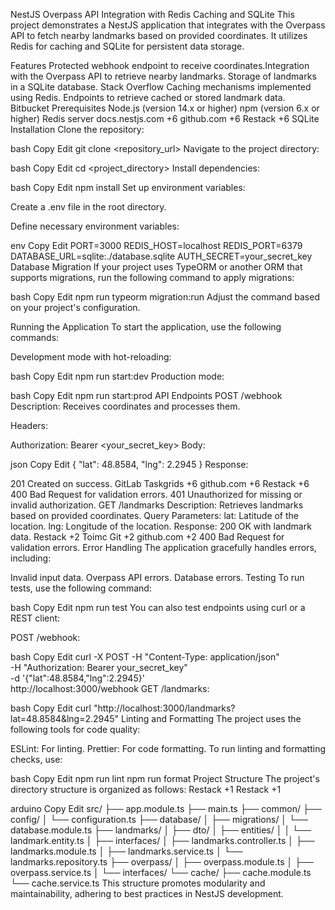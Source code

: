 NestJS Overpass API Integration with Redis Caching and SQLite
This project demonstrates a NestJS application that integrates with the Overpass API to fetch nearby landmarks based on provided coordinates. It utilizes Redis for caching and SQLite for persistent data storage.​

Features
Protected webhook endpoint to receive coordinates.​
Integration with the Overpass API to retrieve nearby landmarks.​
Storage of landmarks in a SQLite database.​
Stack Overflow
Caching mechanisms implemented using Redis.​
Endpoints to retrieve cached or stored landmark data.​
Bitbucket
Prerequisites
Node.js (version 14.x or higher)​
npm (version 6.x or higher)​
Redis server​
docs.nestjs.com
+6
github.com
+6
Restack
+6
SQLite​
Installation
Clone the repository:

bash
Copy
Edit
git clone <repository_url>
Navigate to the project directory:

bash
Copy
Edit
cd <project_directory>
Install dependencies:

bash
Copy
Edit
npm install
Set up environment variables:

Create a .env file in the root directory.​

Define necessary environment variables:​

env
Copy
Edit
PORT=3000
REDIS_HOST=localhost
REDIS_PORT=6379
DATABASE_URL=sqlite:./database.sqlite
AUTH_SECRET=your_secret_key
Database Migration
If your project uses TypeORM or another ORM that supports migrations, run the following command to apply migrations:​

bash
Copy
Edit
npm run typeorm migration:run
​Adjust the command based on your project's configuration.​

Running the Application
To start the application, use the following commands:

Development mode with hot-reloading:

bash
Copy
Edit
npm run start:dev
Production mode:

bash
Copy
Edit
npm run start:prod
API Endpoints
POST /webhook
Description: Receives coordinates and processes them.​

Headers:

Authorization: Bearer <your_secret_key>​
Body:

json
Copy
Edit
{
  "lat": 48.8584,
  "lng": 2.2945
}
Response:

201 Created on success.​
GitLab Taskgrids
+6
github.com
+6
Restack
+6
400 Bad Request for validation errors.​
401 Unauthorized for missing or invalid authorization.​
GET /landmarks
Description: Retrieves landmarks based on provided coordinates.​
Query Parameters:
lat: Latitude of the location.​
lng: Longitude of the location.​
Response:
200 OK with landmark data.​
Restack
+2
Toimc Git
+2
github.com
+2
400 Bad Request for validation errors.​
Error Handling
The application gracefully handles errors, including:​

Invalid input data.​
Overpass API errors.​
Database errors.​
Testing
To run tests, use the following command:

bash
Copy
Edit
npm run test
You can also test endpoints using curl or a REST client:​

POST /webhook:

bash
Copy
Edit
curl -X POST -H "Content-Type: application/json" \
-H "Authorization: Bearer your_secret_key" \
-d '{"lat":48.8584,"lng":2.2945}' \
http://localhost:3000/webhook
GET /landmarks:

bash
Copy
Edit
curl "http://localhost:3000/landmarks?lat=48.8584&lng=2.2945"
Linting and Formatting
The project uses the following tools for code quality:​

ESLint: For linting.​
Prettier: For code formatting.​
To run linting and formatting checks, use:

bash
Copy
Edit
npm run lint
npm run format
Project Structure
The project's directory structure is organized as follows:​
Restack
+1
Restack
+1

arduino
Copy
Edit
src/
├── app.module.ts
├── main.ts
├── common/
├── config/
│   └── configuration.ts
├── database/
│   ├── migrations/
│   └── database.module.ts
├── landmarks/
│   ├── dto/
│   ├── entities/
│   │   └── landmark.entity.ts
│   ├── interfaces/
│   ├── landmarks.controller.ts
│   ├── landmarks.module.ts
│   ├── landmarks.service.ts
│   └── landmarks.repository.ts
├── overpass/
│   ├── overpass.module.ts
│   ├── overpass.service.ts
│   └── interfaces/
└── cache/
    ├── cache.module.ts
    └── cache.service.ts
This structure promotes modularity and maintainability, adhering to best practices in NestJS development.
